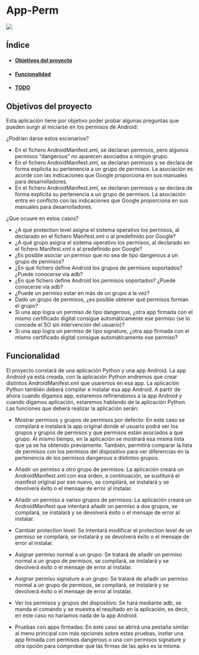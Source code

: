 # App-Perm
<p align="left">
   <img src="https://img.shields.io/badge/STATUS-Closed-blue">
</p>

## Índice
- #### [Objetivos del proyecto](https://github.com/Loloncio/App-Perm/tree/main#objetivos-del-proyecto-1)
- #### [Funcionalidad](https://github.com/Loloncio/App-Perm/tree/main#funcionalidad-1)
- #### [TODO](https://github.com/Loloncio/App-Perm/tree/main#todo-1)

## Objetivos del proyecto
Esta aplicación tiene por objetivo poder probar algunas preguntas que pueden surgir al iniciarse en los permisos de Android:

¿Podrían darse estos escenarios?

* En el fichero AndroidManifest.xml, se declaran permisos, pero algunos permisos “dangerous” no aparecen asociados a ningún grupo.
* En el fichero AndroidManifest.xml, se declaran permisos y se declara de forma explícita su pertenencia a un grupo de permisos. La asociación es acorde con las indicaciones que Google proporciona en sus manuales para desarrolladores.
* En el fichero AndroidManifest.xml, se declaran permisos y se declara de forma explícita su pertenencia a un grupo de permisos. La asociación entra en conflicto con las indicaciones que Google proporciona en sus manuales para desarrolladores.

¿Que ocuure en estos casos?

* ¿A qué protection level asigna el sistema operativo los permisos, al declarado en el fichero Manifest.xml o al predefinido por Google?
* ¿A qué grupo asigna el sistema operativo los permisos, al declarado en el fichero Manifest.xml o al predefinido por Google?
* ¿Es posible asociar un permiso que no sea de tipo dangerous a un grupo de permisos?
* ¿En qué fichero define Android los grupos de permisos soportados? ¿Puede conocerse vía adb?
* ¿En qué fichero define Android los permisos soportados? ¿Puede conocerse vía adb?
* ¿Puede un permiso estar en más de un grupo a la vez?
* Dado un grupo de permisos, ¿es posible obtener qué permisos forman el grupo?
* Si una app logra un permiso de tipo dangerous, ¿otra app firmada con el mismo certificado digital consigue automáticamente ese permiso (se lo concede el SO sin intervención del usuario)?
* Si una app logra un permiso de tipo signature, ¿otra app firmada con el mismo certificado digital consigue automáticamente ese permiso?

## Funcionalidad
El proyecto constará de una aplicación Python y una app Android. La app Android ya está creada, con la aplicación Python endremos que crear distintos AndroidManifest.xml que usaremos en esa app. La aplicación Python también deberá compilar e instalar esa app Android. A partir de ahora cuando digamos app, estaremos refiriendonos a la app Android y cuando digamos aplicación, estaremos hablando de la aplicación Python. Las funciones que deberá realizar la aplicación serán:

* Mostrar permisos y grupos de permisos por defecto: En este caso se compilará e instalará la app original donde el usuario podrá ver los grupos y grupos de permisos y que permisos están asociados a que grupo. Al mismo tiempo, en la aplicación se mostrará esa misma lista que ya se ha obtenido previamente. También, permitirá comparar la lista de permisos con los permisos del dispositivo para ver diferencias en la pertenencia de los permisos dangerous a distintos grupos.

* Añadir un permiso a otro grupo de permisos: La aplicación creará un AndroidManifest.xml con esa orden, a continuación, se sustituirá el manifest original por ese nuevo, se compilará, se instalará y se devolverá éxito o el mensaje de error al instalar.

* Añadir un permiso a variso grupos de permisos: La aplicación creará un AndroidManifest que intentará añadir un permiso a dos grupos, se compilará, se instalará y se devolverá éxito o el mensaje de error al instalar.

* Cambiar protection level: Se intentará modificar el protection level de un permiso se compilará, se instalará y se devolverá éxito o el mensaje de error al instalar.

* Asignar permiso normal a un grupo: Se tratará de añadir un permiso normal a un grupo de permisos, se compilará, se instalará y se devolverá éxito o el mensaje de error al instalar.

* Asignar permiso signature a un grupo: Se tratará de añadir un permiso normal a un grupo de permisos, se compilará, se instalará y se devolverá éxito o el mensaje de error al instalar.

* Ver los permisos y grupos del dispositivo: Se hará mediante adb, se manda el comando y se muestra el resultado en la aplicación, es decir, en este caso no haríamos nada de la app Android.

* Pruebas con apps firmadas: En este caso se abrirá una pestaña similar al menu principal con más opciones sobre estas pruebas, instlar una app firmada con permisos dangerous o una con permisos signature y otra opción para comprobar que las firmas de las apks es la misma.
